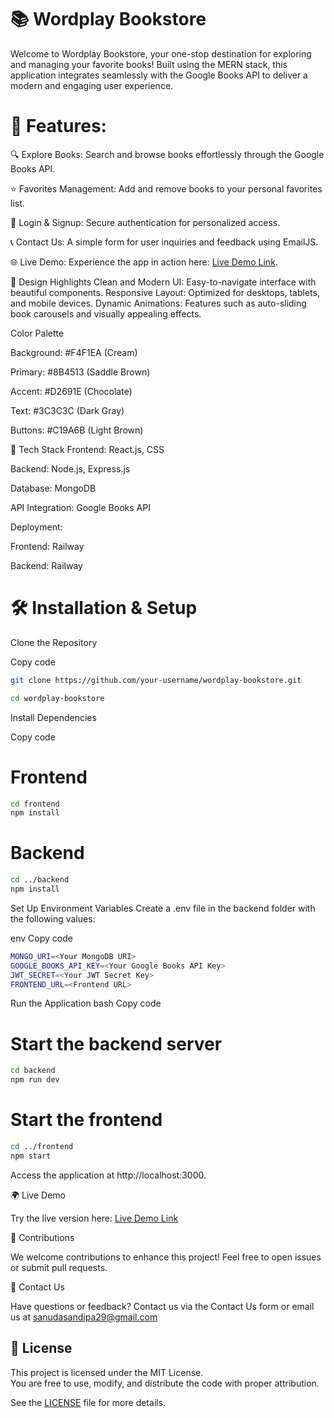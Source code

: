 # 📚 Wordplay Bookstore

Welcome to Wordplay Bookstore, your one-stop destination for exploring and managing your favorite books! Built using the MERN stack, this application integrates seamlessly with the Google Books API to deliver a modern and engaging user experience.

# 🌟 Features: 
🔍 Explore Books: Search and browse books effortlessly through the Google Books API.

⭐ Favorites Management: Add and remove books to your personal favorites list.

🔑 Login & Signup: Secure authentication for personalized access.

📞 Contact Us: A simple form for user inquiries and feedback using EmailJS.

🌐 Live Demo: Experience the app in action here: [Live Demo Link](https://frontend-production-73ba.up.railway.app/).

🎨 Design Highlights
Clean and Modern UI: Easy-to-navigate interface with beautiful components.
Responsive Layout: Optimized for desktops, tablets, and mobile devices.
Dynamic Animations: Features such as auto-sliding book carousels and visually appealing effects.

Color Palette

 Background: #F4F1EA (Cream)
 
Primary: #8B4513 (Saddle Brown)

 Accent: #D2691E (Chocolate)
 
Text: #3C3C3C (Dark Gray)

 Buttons: #C19A6B (Light Brown)

🚀 Tech Stack
Frontend: React.js, CSS

Backend: Node.js, Express.js

Database: MongoDB

API Integration: Google Books API

Deployment:

Frontend: Railway

Backend: Railway

# 🛠️ Installation & Setup
Clone the Repository

Copy code
```bash
git clone https://github.com/your-username/wordplay-bookstore.git
```
```bash
cd wordplay-bookstore
```  
Install Dependencies

Copy code
# Frontend 
```bash
cd frontend  
npm install  
```

# Backend  
```bash
cd ../backend  
npm install
```
Set Up Environment Variables
Create a .env file in the backend folder with the following values:

env
Copy code
```bash
MONGO_URI=<Your MongoDB URI>  
GOOGLE_BOOKS_API_KEY=<Your Google Books API Key>  
JWT_SECRET=<Your JWT Secret Key>  
FRONTEND_URL=<Frontend URL>
```
Run the Application
bash
Copy code
# Start the backend server 
```bash
cd backend  
npm run dev  
```
# Start the frontend  
```bash
cd ../frontend  
npm start
```
Access the application at http://localhost:3000.

🌍 Live Demo

Try the live version here: [Live Demo Link](https://frontend-production-73ba.up.railway.app/)

🤝 Contributions

We welcome contributions to enhance this project! Feel free to open issues or submit pull requests.

📧 Contact Us

Have questions or feedback? Contact us via the Contact Us form or email us at sanudasandipa29@gmail.com

## 📜 License

This project is licensed under the MIT License.  
You are free to use, modify, and distribute the code with proper attribution.

See the [LICENSE](LICENSE) file for more details.

